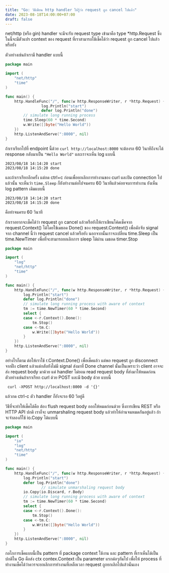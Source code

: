 ```yaml
---
title: "Go: วิธีเขียน http handler ให้รู้ว่า request ถูก cancel ไปแล้ว"
date: 2023-08-18T14:00:00+07:00
draft: false
---
```


net/http (หรือ gin) handler จะมีจะรับ request type เข้ามาคือ type \*http.Request ซึ่งในนี้จะมีตัวแปร context ของ request ที่เราสามารถใช้เช็คได้ว่า request ถูก cancel ไปแล้วหรือยัง

<!--more-->

ตัวอย่างเช่นถ้าเรามี handler แบบนี้

```go
package main

import (
	"net/http"
	"time"
)

func main() {
	http.HandleFunc("/", func(w http.ResponseWriter, r *http.Request) {
                log.Println("start")
                defer log.Println("done")
		// simulate long running process
		time.Sleep(60 * time.Second)
		w.Write([]byte("Hello World"))
	})
	http.ListenAndServe(":8000", nil)
}
```

ถ้าเราเรียกไปที่ endpoint นี้ด้วย `curl http://localhost:8000` จะต้องรอ 60 วินาทีถึงจะได้ response กลับมาเป็น `"Hello World"` และเราจะเห็น log แบบนี้

```
2023/08/18 14:14:20 start
2023/08/18 14:15:20 done
```

และถ้าเราเรียกอีกครั้ง แต่กด ctrl+c ก่อนเพื่อยกเลิกการทำงานของ curl และปิด connection ไปแล้วนั้น จะเห็นว่า `time.Sleep` ก็ยังทำงานต่อไปจนครบ 60 วินาทีแล้วค่อยจบการทำงาน ยังเห็น log pattern เดิมแบบนี้

```
2023/08/18 14:14:20 start
2023/08/18 14:15:20 done
```

คือทำจนครบ 60 วินาที

ถ้าเราอยากจะเช็คได้ว่า request ถูก cancel แล้วหรือยังให้เราเขียนโค้ดเช็คจาก request.Context() ได้โดยใช้เมธอด Done() ของ request.Context() เพื่อดักจับ signal จาก channel นี้ว่า request cancel แล้วหรือยัง นอกจากนั้นเราจะเปลี่ยน time.Sleep เป็น time.NewTimer เพื่อที่จะสามารถยกเลิกการ sleep ได้ผ่าน เมธอด timer.Stop

```go
package main

import (
	"log"
	"net/http"
	"time"
)

func main() {
	http.HandleFunc("/", func(w http.ResponseWriter, r *http.Request) {
		log.Println("start")
		defer log.Println("done")
		// simulate long running process with aware of context
		tm := time.NewTimer(60 * time.Second)
		select {
		case <-r.Context().Done():
			tm.Stop()
		case <-tm.C:
			w.Write([]byte("Hello World"))
		}
	})
	http.ListenAndServe(":8000", nil)
}
```

อย่างไรก็ตาม ต่อให้เราใช้ r.Context.Done() เพื่อเช็คแล้ว แต่พอ request ถูก disconnect จากฝั่ง client แล้วแต่กลับยังไม่มี signal ส่งมาที่ Done channel นั้นเป็นเพราะว่า client อาจจะส่ง request body มาด้วย แต่ handler ไม่ยอม read request body ที่ส่งมาให้หมดก่อน ตัวอย่างเช่นถ้าเราเรียก curl ด้วย POST และมี body ด้วย แบบนี้

```
 curl -XPOST http://localhost:8000 -d '{}'
```

แล้วกด ctrl-c ตัว handler ก็ยังจะรอ 60 วิอยู่ดี

วิธีที่จะทำให้เช็คได้คือ ต้อง flush request body ออกให้หมดก่อนด้วย ซึ่งการเขียน REST หรือ HTTP API ปกติ เราก็จะ unmarshaling request body แล้วทำให้อ่านจนหมดกันอยู่แล้ว ถ้าจะจำลองก็ใช้ io.Copy ได้แบบนี้

```go
package main

import (
	"io"
	"log"
	"net/http"
	"time"
)

func main() {
	http.HandleFunc("/", func(w http.ResponseWriter, r *http.Request) {
		log.Println("start")
		defer log.Println("done")
                // simulate unmarshaling request body
		io.Copy(io.Discard, r.Body)
		// simulate long running process with aware of context
		tm := time.NewTimer(60 * time.Second)
		select {
		case <-r.Context().Done():
			tm.Stop()
		case <-tm.C:
			w.Write([]byte("Hello World"))
		}
	})
	http.ListenAndServe(":8000", nil)
}
```

กลไกการเช็คแบบนี้เป็น pattern ที่ package context ใช้งาน และ pattern ที่เราเห็นได้เป็นปกติใน Go คือส่ง ctx contex.Context เป็น parameter แรกต่อๆกันไป เพื่อให้ process ที่ทำงานเช็คได้ว่าควรจะยกเลิกการทำงานที่เหลือเวลา request ถูกยกเลิกไปแล้วนั่นเอง
